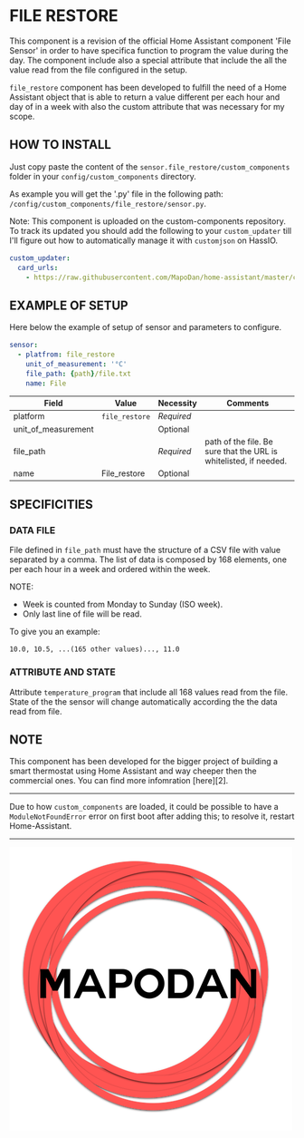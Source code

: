 # FILE RESTORE

This component is a revision of the official Home Assistant component 'File Sensor' in order to have specifica function to program the value during the day.
The component include also a special attribute that include the all the value read from the file configured in the setup.

`file_restore` component has been developed to fulfill the need of a Home Assistant object that is able to return a value different per each hour and day of in a week with also the custom attribute that was necessary for my scope.

## HOW TO INSTALL
Just copy paste the content of the `sensor.file_restore/custom_components` folder in your `config/custom_components` directory.

As example you will get the '.py' file in the following path: `/config/custom_components/file_restore/sensor.py`.

Note: This component is uploaded on the custom-components repository. To track its updated you should add the following to your `custom_updater` till I'll figure out how to automatically manage it with `customjson` on HassIO.

```yaml
custom_updater:
  card_urls:
    - https://raw.githubusercontent.com/MapoDan/home-assistant/master/custom_components/custom_components.json
```

## EXAMPLE OF SETUP
Here below the example of setup of sensor and parameters to configure.

```yaml
sensor:
  - platfrom: file_restore
    unit_of_measurement: '°C'
    file_path: {path}/file.txt
    name: File
```

Field | Value | Necessity | Comments
--- | --- | --- | ---
platform | `file_restore` | *Required* |
unit_of_measurement |  | Optional |
file_path |  | *Required* | path of the file. Be sure that the URL is whitelisted, if needed.
name| File_restore | Optional |

## SPECIFICITIES
### DATA FILE
File defined in `file_path` must have the structure of a CSV file with value separated by a comma. The list of data is composed by 168 elements, one per each hour in a week and ordered within the week.

NOTE:
- Week is counted from Monday to Sunday (ISO week).
- Only last line of file will be read.

To give you an example:
```csv
10.0, 10.5, ...(165 other values)..., 11.0
```
### ATTRIBUTE AND STATE
Attribute `temperature_program` that include all 168 values read from the file.
State of the the sensor will change automatically according the the data read from file.

## NOTE
This component has been developed for the bigger project of building a smart thermostat using Home Assistant and way cheeper then the commercial ones.
You can find more infomration [here][2].

***
Due to how `custom_components` are loaded, it could be possible to have a `ModuleNotFoundError` error on first boot after adding this; to resolve it, restart Home-Assistant.

***
![logo][1]

[1]: https://github.com/MapoDan/home-assistant/blob/master/mapodanlogo.png
[3]: https://github.com/MapoDan/home-assistant

